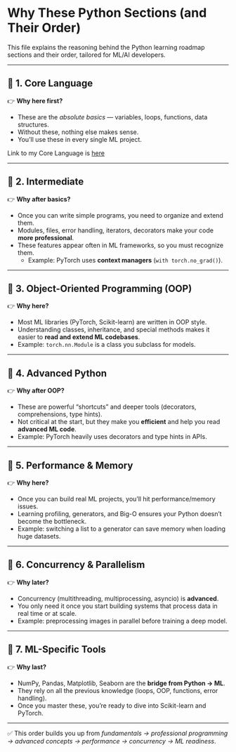 # Why These Python Sections (and Their Order)

This file explains the reasoning behind the Python learning roadmap sections and their order, tailored for ML/AI developers.

---

## 🔹 1. Core Language

👉 **Why here first?**  
- These are the *absolute basics* — variables, loops, functions, data structures.  
- Without these, nothing else makes sense.  
- You’ll use these in every single ML project.  

Link to my Core Language is  <a href="./1_Core Language">here</a>

---

## 🔹 2. Intermediate

👉 **Why after basics?**  
- Once you can write simple programs, you need to organize and extend them.  
- Modules, files, error handling, iterators, decorators make your code **more professional**.  
- These features appear often in ML frameworks, so you must recognize them.  
  - Example: PyTorch uses **context managers** (`with torch.no_grad()`).  

---

## 🔹 3. Object-Oriented Programming (OOP)

👉 **Why here?**  
- Most ML libraries (PyTorch, Scikit-learn) are written in OOP style.  
- Understanding classes, inheritance, and special methods makes it easier to **read and extend ML codebases**.  
- Example: `torch.nn.Module` is a class you subclass for models.  

---

## 🔹 4. Advanced Python

👉 **Why after OOP?**  
- These are powerful “shortcuts” and deeper tools (decorators, comprehensions, type hints).  
- Not critical at the start, but they make you **efficient** and help you read **advanced ML code**.  
- Example: PyTorch heavily uses decorators and type hints in APIs.  

---

## 🔹 5. Performance & Memory

👉 **Why here?**  
- Once you can build real ML projects, you’ll hit performance/memory issues.  
- Learning profiling, generators, and Big-O ensures your Python doesn’t become the bottleneck.  
- Example: switching a list to a generator can save memory when loading huge datasets.  

---

## 🔹 6. Concurrency & Parallelism

👉 **Why later?**  
- Concurrency (multithreading, multiprocessing, asyncio) is **advanced**.  
- You only need it once you start building systems that process data in real time or at scale.  
- Example: preprocessing images in parallel before training a deep model.  

---

## 🔹 7. ML-Specific Tools

👉 **Why last?**  
- NumPy, Pandas, Matplotlib, Seaborn are the **bridge from Python → ML**.  
- They rely on all the previous knowledge (loops, OOP, functions, error handling).  
- Once you master these, you’re ready to dive into Scikit-learn and PyTorch.  

---

✅ This order builds you up from *fundamentals → professional programming → advanced concepts → performance → concurrency → ML readiness*.

